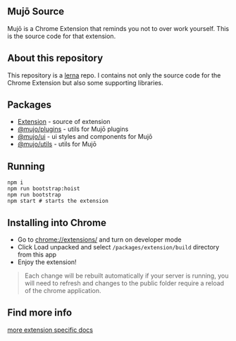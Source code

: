 ## Mujō Source

Mujō is a Chrome Extension that reminds you not to over work yourself. This is the source code for that extension.

## About this repository

This repository is a [lerna](https://lerna.js.org/) repo. I contains not only the source code for the Chrome Extension but also some supporting libraries.

## Packages

- [Extension](./packages/extension) - source of extension
- [@mujo/plugins](./packages/plugins) - utils for Mujō plugins
- [@mujo/ui](./packages/ui) - ui styles and components for Mujō
- [@mujo/utils](./packages/utils) - utils for Mujō

## Running

```shell
npm i
npm run bootstrap:hoist
npm run bootstrap
npm start # starts the extension
```

## Installing into Chrome

- Go to [chrome://extensions/](chrome://extensions/) and turn on developer mode
- Click Load unpacked and select `/packages/extension/build` directory from this app
- Enjoy the extension!

> Each change will be rebuilt automatically if your server is running, you will need to refresh and changes to the public folder require a reload of the chrome application.

## Find more info

[more extension specific docs](./packages/extension/docs/README.md)
